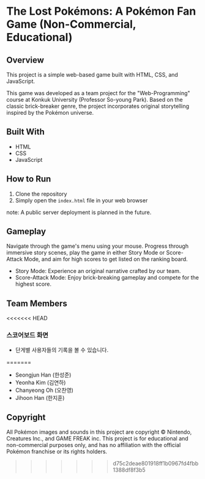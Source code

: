 # The Lost Pokémons: A Pokémon Fan Game (Non-Commercial, Educational)

## Overview
This project is a simple web-based game built with HTML, CSS, and JavaScript.

This game was developed as a team project for the "Web-Programming" course at Konkuk University (Professor So-young Park).
Based on the classic brick-breaker genre, the project incorporates original storytelling inspired by the Pokémon universe.

## Built With
- HTML
- CSS
- JavaScript

## How to Run

1. Clone the repository
2. Simply open the `index.html` file in your web browser

note: A public server deployment is planned in the future.

## Gameplay

Navigate through the game's menu using your mouse. Progress through immersive story scenes, play the game in either Story Mode or Score-Attack Mode, and aim for high scores to get listed on the ranking board.

- Story Mode: Experience an original narrative crafted by our team.
- Score-Attack Mode: Enjoy brick-breaking gameplay and compete for the highest score.

## Team Members

<<<<<<< HEAD
### 스코어보드 화면
- 단게별 사용자들의 기록을 볼 수 있습니다.


=======
* Seongjun Han (한성준)
* Yeonha Kim (김연하)
* Chanyeong Oh (오찬영)
* Jihoon Han (한지훈)

## Copyright

All Pokémon images and sounds in this project are copyright © Nintendo, Creatures Inc., and GAME FREAK inc.
This project is for educational and non-commercial purposes only, and has no affiliation with the official Pokémon franchise or its rights holders.
>>>>>>> d75c2deae801918ff1b0967fd4fbb1388df8f3b5

